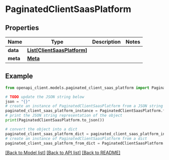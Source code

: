 # PaginatedClientSaasPlatform


## Properties

Name | Type | Description | Notes
------------ | ------------- | ------------- | -------------
**data** | [**List[ClientSaasPlatform]**](ClientSaasPlatform.md) |  | 
**meta** | [**Meta**](Meta.md) |  | 

## Example

```python
from openapi_client.models.paginated_client_saas_platform import PaginatedClientSaasPlatform

# TODO update the JSON string below
json = "{}"
# create an instance of PaginatedClientSaasPlatform from a JSON string
paginated_client_saas_platform_instance = PaginatedClientSaasPlatform.from_json(json)
# print the JSON string representation of the object
print(PaginatedClientSaasPlatform.to_json())

# convert the object into a dict
paginated_client_saas_platform_dict = paginated_client_saas_platform_instance.to_dict()
# create an instance of PaginatedClientSaasPlatform from a dict
paginated_client_saas_platform_from_dict = PaginatedClientSaasPlatform.from_dict(paginated_client_saas_platform_dict)
```
[[Back to Model list]](../README.md#documentation-for-models) [[Back to API list]](../README.md#documentation-for-api-endpoints) [[Back to README]](../README.md)


